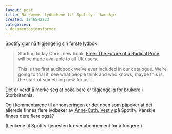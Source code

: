 ```yaml
---
layout: post
title: Nå kommer lydbøkene til Spotify - kanskje
created: 1246542233
categories:
- dokumentasjonsformer
---
```

<p>Spotify <a href="http://www.spotify.com/blog/archives/2009/07/02/chris-andersons-free-the-first-audiobook-on-spotify/">gjør nå tilgjengelig</a> sin første lydbok:</p>
<blockquote><p>Starting today Chris’ new book, <a href="http://open.spotify.com/album/58w9MPujeP0R8dnKyJ88dH">Free: The Future of a Radical Price</a>, will be made available to all UK users.</p>
<p>This is the first audiobook we’ve ever included in our catalogue. We’re going to trial it, see what people think and who knows, maybe this is the start of something new for us…</p>
</blockquote>
<p>Det er verdt å merke seg at boka bare er tilgjengelig for brukere i Storbritannia.</p>
<p>Og i kommentarene til annonseringen er det noen som påpeker at det allerede finnes flere lydbøker av <a href="http://open.spotify.com/artist/6Qzo2f66FRLTlQzP7QsJcZ">Anne-Cath. Vestly</a> på Spotify. Kanskje finnes dere flere også?</p>
<p>(Lenkene til Spotify-tjenesten krever abonnement for å fungere.)</p> 
